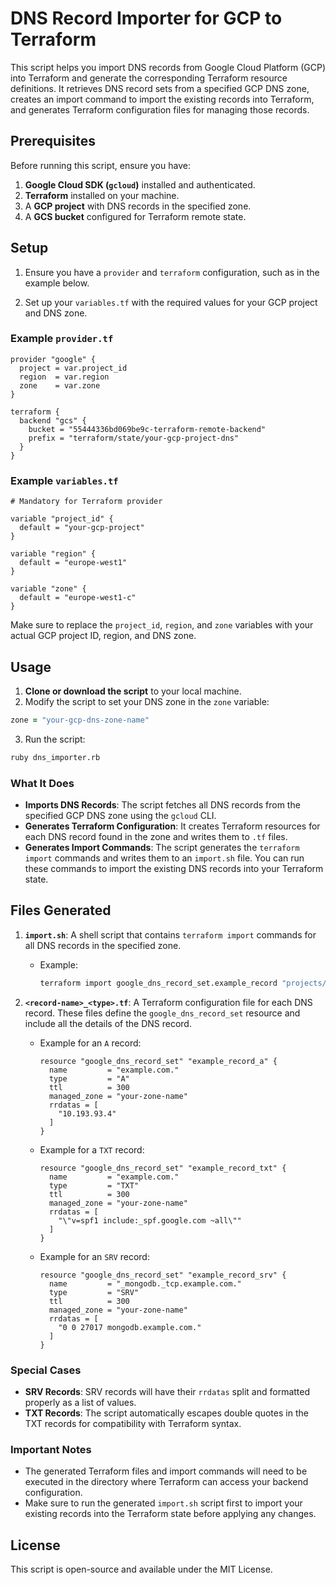 
# DNS Record Importer for GCP to Terraform

This script helps you import DNS records from Google Cloud Platform (GCP) into Terraform and generate the corresponding Terraform resource definitions. It retrieves DNS record sets from a specified GCP DNS zone, creates an import command to import the existing records into Terraform, and generates Terraform configuration files for managing those records.

## Prerequisites

Before running this script, ensure you have:

1. **Google Cloud SDK (`gcloud`)** installed and authenticated.
2. **Terraform** installed on your machine.
3. A **GCP project** with DNS records in the specified zone.
4. A **GCS bucket** configured for Terraform remote state.

## Setup

1. Ensure you have a `provider` and `terraform` configuration, such as in the example below.

2. Set up your `variables.tf` with the required values for your GCP project and DNS zone.

### Example `provider.tf`

```hcl
provider "google" {
  project = var.project_id
  region  = var.region
  zone    = var.zone
}

terraform {
  backend "gcs" {
    bucket = "55444336bd069be9c-terraform-remote-backend"
    prefix = "terraform/state/your-gcp-project-dns"
  }
}
```

### Example `variables.tf`

```hcl
# Mandatory for Terraform provider

variable "project_id" {
  default = "your-gcp-project"
}

variable "region" {
  default = "europe-west1"
}

variable "zone" {
  default = "europe-west1-c"
}
```

Make sure to replace the `project_id`, `region`, and `zone` variables with your actual GCP project ID, region, and DNS zone.

## Usage

1. **Clone or download the script** to your local machine.
2. Modify the script to set your DNS zone in the `zone` variable:

```ruby
zone = "your-gcp-dns-zone-name"
```

3. Run the script:

```bash
ruby dns_importer.rb
```

### What It Does

- **Imports DNS Records**: The script fetches all DNS records from the specified GCP DNS zone using the `gcloud` CLI.
- **Generates Terraform Configuration**: It creates Terraform resources for each DNS record found in the zone and writes them to `.tf` files.
- **Generates Import Commands**: The script generates the `terraform import` commands and writes them to an `import.sh` file. You can run these commands to import the existing DNS records into your Terraform state.

## Files Generated

1. **`import.sh`**: A shell script that contains `terraform import` commands for all DNS records in the specified zone.
   - Example:
     ```bash
     terraform import google_dns_record_set.example_record "projects/your-gcp-project/managedZones/your-zone-name/rrsets/example.com/A"
     ```

2. **`<record-name>_<type>.tf`**: A Terraform configuration file for each DNS record. These files define the `google_dns_record_set` resource and include all the details of the DNS record.

   - Example for an `A` record:
     ```hcl
     resource "google_dns_record_set" "example_record_a" {
       name         = "example.com."
       type         = "A"
       ttl          = 300
       managed_zone = "your-zone-name"
       rrdatas = [
         "10.193.93.4"
       ]
     }
     ```

   - Example for a `TXT` record:
     ```hcl
     resource "google_dns_record_set" "example_record_txt" {
       name         = "example.com."
       type         = "TXT"
       ttl          = 300
       managed_zone = "your-zone-name"
       rrdatas = [
         "\"v=spf1 include:_spf.google.com ~all\""
       ]
     }
     ```

   - Example for an `SRV` record:
     ```hcl
     resource "google_dns_record_set" "example_record_srv" {
       name         = "_mongodb._tcp.example.com."
       type         = "SRV"
       ttl          = 300
       managed_zone = "your-zone-name"
       rrdatas = [
         "0 0 27017 mongodb.example.com."
       ]
     }
     ```

### Special Cases

- **SRV Records**: SRV records will have their `rrdatas` split and formatted properly as a list of values.
- **TXT Records**: The script automatically escapes double quotes in the TXT records for compatibility with Terraform syntax.

### Important Notes

- The generated Terraform files and import commands will need to be executed in the directory where Terraform can access your backend configuration.
- Make sure to run the generated `import.sh` script first to import your existing records into the Terraform state before applying any changes.

## License

This script is open-source and available under the MIT License.
